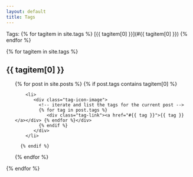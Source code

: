 ```yaml
---
layout: default
title: Tags
---
```


Tags: 
{% for tagitem in site.tags  %} 
  [{{  tagitem[0] }}](#{{ tagitem[0] }}) 
{% endfor %}
<!-- iterate through all tags on the site --> 
{% for tagitem in site.tags %} 

<!-- for each tag, create an anchor by using the tag name as an id --> 
<div id="{{ tagitem[0] }}">  
<h2> {{ tagitem[0] }} </h2>  <!-- for create a heading --> 

 <ul> <!-- create the list of posts -->
 <!-- iterate through all the posts on the site --> 
 {% for post in site.posts %} 
      <!-- list only those which contain the current tag --> 
      {% if post.tags contains tagitem[0] %} 
         
        <li>
           <div class="tag-icon-image">
             <!-- iterate and list the tags for the current post --> 
             {% for tag in post.tags %} 
                <div class="tag-link"><a href="#{{ tag }}">{{ tag }}</a></div> {% endfor %}</div>
             {% endif %} 
           </div>
        </li>

      {% endif %}
  {% endfor %}
</ul>

</div>
{% endfor %}